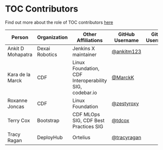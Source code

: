 # TOC Contributors

Find out more about the role of TOC contributors [here](CONTRIBUTING.md#toc-contributors)

Person | Organization | Other Affiliations | GitHub Username | Gitlab Username |
-- | -- | -- | -- | -- |
Ankit D Mohapatra | Dexai Robotics| Jenkins X maintainer | [@ankitm123](https://github.com/ankitm123) | |
Kara de la Marck | CDF | Linux Foundation, CDF Interoperability SIG, codebar.io | [@MarckK](https://github.com/MarckK) | |
Roxanne Joncas | CDF | Linux Foundation | [@zestyroxy](https://github.com/zestyroxy) | |
Terry Cox | Bootstrap | CDF MLOps SIG, CDF Best Practices SIG | [@tdcox](https://github.com/tdcox) | |
Tracy Ragan | DeployHub | Ortelius | [@tracyragan](https://github.com/tracyragan) | |
